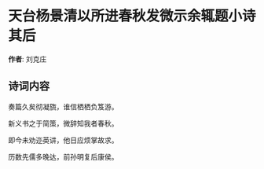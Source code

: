 # 天台杨景清以所进春秋发微示余辄题小诗其后

**作者**: 刘克庄

## 诗词内容

奏篇久矣彻凝旒，谁信栖栖负笈游。

新义书之于简策，微辞知我者春秋。

即今未劝迩英讲，他日应烦掌故求。

历数先儒多晚达，前孙明复后康侯。

